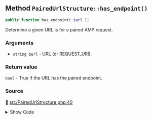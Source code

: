 ## Method `PairedUrlStructure::has_endpoint()`

```php
public function has_endpoint( $url );
```

Determine a given URL is for a paired AMP request.

### Arguments

* `string $url` - URL (or REQUEST_URI).

### Return value

`bool` - True if the URL has the paired endpoint.

### Source

:link: [src/PairedUrlStructure.php:40](/src/PairedUrlStructure.php#L40-L42)

<details>
<summary>Show Code</summary>

```php
public function has_endpoint( $url ) {
	return $url !== $this->remove_endpoint( $url );
}
```

</details>
